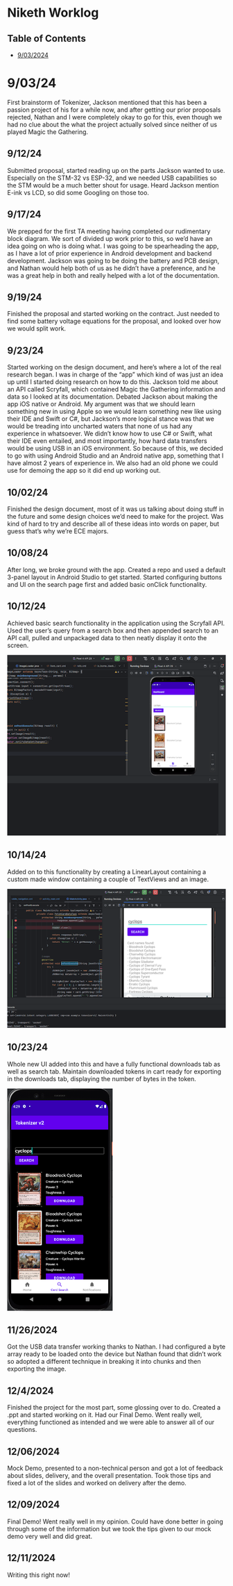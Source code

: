 # Niketh Worklog

## Table of Contents

- [9/03/2024 ](<#90324---prep-for-first-ta-meeting>)

# 9/03/24

First brainstorm of Tokenizer, Jackson mentioned that this has been a passion project of his for a while now, and after getting our prior proposals rejected, Nathan and I were completely okay to go for this, even though we had no clue about the what the project actually solved since neither of us played Magic the Gathering.

## 9/12/24

Submitted proposal, started reading up on the parts Jackson wanted to use. Especially on the STM-32 vs ESP-32, and we needed USB capabilities so the STM would be a much better shout for usage. Heard Jackson mention E-ink vs LCD, so did some Googling on those too.

## 9/17/24

We prepped for the first TA meeting having completed our rudimentary block diagram. We sort of divided up work prior to this, so we’d have an idea going on who is doing what. I was going to be spearheading the app, as I have a lot of prior experience in Android development and backend development. Jackson was going to be doing the battery and PCB design, and Nathan would help both of us as he didn’t have a preference, and he was a great help in both and really helped with a lot of the documentation.

## 9/19/24

Finished the proposal and started working on the contract. Just needed to find some battery voltage equations for the proposal, and looked over how we would split work.

## 9/23/24

Started working on the design document, and here’s where a lot of the real research began. I was in charge of the “app” which kind of was just an idea up until I started doing research on how to do this. Jackson told me about an API called Scryfall, which contained Magic the Gathering information and data so I looked at its documentation. Debated Jackson about making the app iOS native or Android. My argument was that we should learn something new in using Apple so we would learn something new like using their IDE and Swift or C#, but Jackson’s more logical stance was that we would be treading into uncharted waters that none of us had any experience in whatsoever. We didn’t know how to use C# or Swift, what their IDE even entailed, and most importantly, how hard data transfers would be using USB in an iOS environment. So because of this, we decided to go with using Android Studio and an Android native app, something that I have almost 2 years of experience in. We also had an old phone we could use for demoing the app so it did end up working out.


## 10/02/24

Finished the design document, most of it was us talking about doing stuff in the future and some design choices we’d need to make for the project. Was kind of hard to try and describe all of these ideas into words on paper, but guess that’s why we’re ECE majors.

## 10/08/24

After long, we broke ground with the app. Created a repo and used a default 3-panel layout in Android Studio to get started. Started configuring buttons and UI on the search page first and added basic onClick functionality.

## 10/12/24

Achieved basic search functionality in the application using the Scryfall API. Used the user’s query from a search box and then appended search to an API call, pulled and unpackaged data to then neatly display it onto the screen.

![Code Snippet](./One.png)


## 10/14/24

Added on to this functionality by creating a LinearLayout containing a custom made window containing a couple of TextViews and an image. 

![Code Snippet](./Two.png)

## 10/23/24

Whole new UI added into this and have a fully functional downloads tab as well as search tab. Maintain downloaded tokens in cart ready for exporting in the downloads tab, displaying the number of bytes in the token.

![Emulator](./three.png)


## 11/26/2024

Got the USB data transfer working thanks to Nathan. I had configured a byte array ready to be loaded onto the device but Nathan found that didn’t work so adopted a different technique in breaking it into chunks and then exporting the image.

## 12/4/2024

Finished the project for the most part, some glossing over to do. Created a .ppt and started working on it. Had our Final Demo. Went really well, everything functioned as intended and we were able to answer all of our questions.

## 12/06/2024

Mock Demo, presented to a non-technical person and got a lot of feedback about slides, delivery, and the overall presentation. Took those tips and fixed a lot of the slides and worked on delivery after the demo.

## 12/09/2024

Final Demo! Went really well in my opinion. Could have done better in going through some of the information but we took the tips given to our mock demo very well and did great.

## 12/11/2024

Writing this right now!

